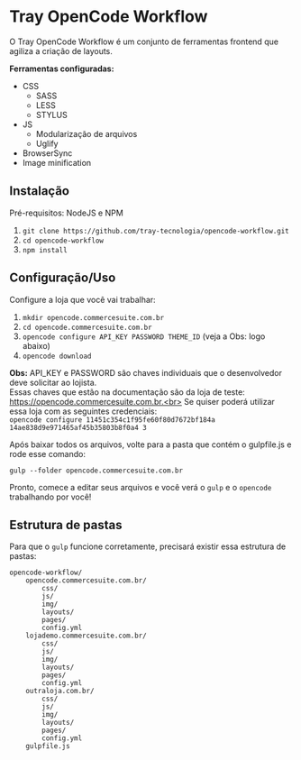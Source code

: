 # Tray OpenCode Workflow

O Tray OpenCode Workflow é um conjunto de ferramentas frontend que agiliza a criação de layouts.

**Ferramentas configuradas:**
* CSS
  * SASS
  * LESS
  * STYLUS
* JS
  * Modularização de arquivos
  * Uglify
* BrowserSync
* Image minification

## Instalação
Pré-requisitos: NodeJS e NPM

1. `git clone https://github.com/tray-tecnologia/opencode-workflow.git`
2. `cd opencode-workflow`
3. `npm install`

## Configuração/Uso

Configure a loja que você vai trabalhar:

1. `mkdir opencode.commercesuite.com.br`
2. `cd opencode.commercesuite.com.br`
3. `opencode configure API_KEY PASSWORD THEME_ID` (veja a Obs: logo abaixo)
4. `opencode download`

**Obs:** API_KEY e PASSWORD são chaves individuais que o desenvolvedor deve solicitar ao lojista.<br>
Essas chaves que estão na documentação são da loja de teste: https://opencode.commercesuite.com.br.<br>
Se quiser poderá utilizar essa loja com as seguintes credenciais:<br>
`opencode configure 11451c354c1f95fe60f80d7672bf184a 14ae838d9e971465af45b35803b8f0a4 3`

Após baixar todos os arquivos, volte para a pasta que contém o gulpfile.js e rode esse comando:

`gulp --folder opencode.commercesuite.com.br`

Pronto, comece a editar seus arquivos e você verá o `gulp` e o `opencode` trabalhando por você!

## Estrutura de pastas

Para que o `gulp` funcione corretamente, precisará existir essa estrutura de pastas:

    opencode-workflow/
        opencode.commercesuite.com.br/
            css/
            js/
            img/
            layouts/
            pages/
            config.yml
        lojademo.commercesuite.com.br/
            css/
            js/
            img/
            layouts/
            pages/
            config.yml
        outraloja.com.br/
            css/
            js/
            img/
            layouts/
            pages/
            config.yml
        gulpfile.js
